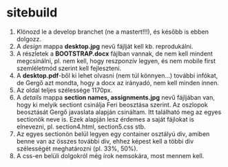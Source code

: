 # sitebuild
1. Klönozd le a develop branchet (ne a mastert!!!), és később is ebben dolgozz.
2. A _design_ mappa __desktop.jpg__ nevű fájlját kell kb. reprodukálni.
3. A részletek a __BOOTSTRAP.docx__ fájlban vannak, de nem kell mindent megcsinálni, pl. nem kell, hogy reszponzív legyen, és nem mobile first szemléletmód szerint kell fejleszteni.
4. A __desktop.pdf__-ből ki lehet olvasni (nem túl könnyen...) további infókat, de Gergő azt mondta, hogy a docx az irányadó, nem kell minden innen.
5. Az oldal teljes szélessége 1170px.
6. A _details_ mappa __section names, assignments.jpg__ nevű fájljában van, hogy ki melyik sectiont csinálja Feri beosztása szerint. Az oszlopok beosztását Gergő javaslata alapján csináltam. Itt található meg az egyes sectionök neve is. Ezek alapján lesz érdemes a saját fájlokat is elnevezni, pl. section4.html, section5.css stb.
7. Az egyes sectionön belül legyen egy container osztályú div, amiben benne van az összes további div, ehhez képest kell a többi div szélességét meghatározni (pl. 33%, 50%).
8. A css-en belüli dolgokról még írok nemsokára, most mennem kell.

